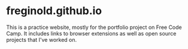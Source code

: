 # freginold.github.io
This is a practice website, mostly for the portfolio project on Free Code Camp. It includes links to browser extensions as well as open source projects that I've worked on.
